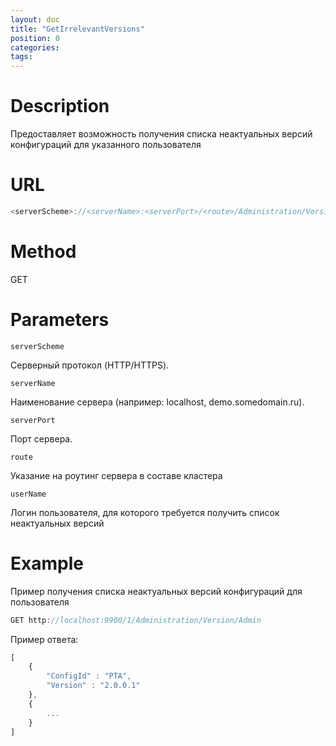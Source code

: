 ```yaml
---
layout: doc
title: "GetIrrelevantVersions"
position: 0
categories: 
tags:
---
```


# Description
Предоставляет возможность получения списка неактуальных версий конфигураций для указанного пользователя

# URL
```js
<serverScheme>://<serverName>:<serverPort>/<route>/Administration/Version/<userName>
```

# Method 

GET

# Parameters

`serverScheme`

Серверный протокол (HTTP/HTTPS).

`serverName`

Наименование сервера (например: localhost, demo.somedomain.ru).

`serverPort`

Порт сервера.

`route` 

Указание на роутинг сервера в составе кластера

`userName`

Логин пользователя, для которого требуется получить список неактуальных версий

# Example

Пример получения списка неактуальных версий конфигураций для пользователя

```js
GET http://localhost:9900/1/Administration/Version/Admin 
```

Пример ответа:

```js
[
	{ 
		"ConfigId" : "PTA",
		"Version" : "2.0.0.1"
	},
	{
		...
	}
]
```
